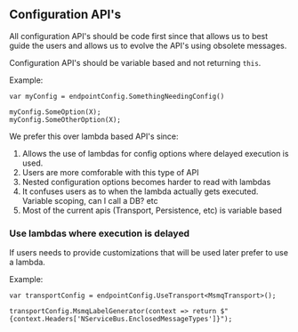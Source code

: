 ## Configuration API's

All configuration API's should be code first since that allows us to best guide the users and allows us to evolve the API's using obsolete messages.

Configuration API's should be variable based and not returning `this`.

Example:

```
var myConfig = endpointConfig.SomethingNeedingConfig()

myConfig.SomeOption(X);
myConfig.SomeOtherOption(X);

```

We prefer this over lambda based API's since:

1. Allows the use of lambdas for config options where delayed execution is used.
2. Users are more comforable with this type of API
3. Nested configuration options becomes harder to read with lambdas
4. It confuses users as to when the lambda actually gets executed. Variable scoping, can I call a DB? etc
5. Most of the current apis (Transport, Persistence, etc) is variable based

### Use lambdas where execution is delayed

If users needs to provide customizations that will be used later prefer to use a lambda.

Example:

```
var transportConfig = endpointConfig.UseTransport<MsmqTransport>();

transportConfig.MsmqLabelGenerator(context => return $"{context.Headers['NServiceBus.EnclosedMessageTypes']}");

```